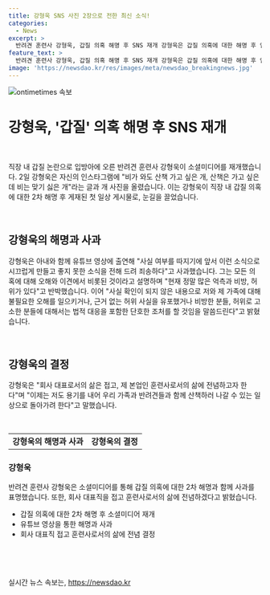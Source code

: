 ```yaml
---
title: 강형욱 SNS 사진 2장으로 전한 최신 소식!
categories:
  - News
excerpt: >
  반려견 훈련사 강형욱, 갑질 의혹 해명 후 SNS 재개 강형욱은 갑질 의혹에 대한 해명 후 인스타그램을 통해 개와 함께한 사진과 글을 올리며 SNS 재개했다. 이로써 논란에 대한 2차 해명 후 첫 일상 게시물로 주목받고 있다. 강형욱은 의혹에 대한 오해와 이견을 밝히고, 법적 대응을 예고하며 회사 대표로서의 삶을 접고 훈련사로서의 삶에 집중할 것을 밝히며 사과했다. 이에 사회적 관심이 쏠리는 상황에서의 강형욱의 행보가 이목을 끈다.
feature_text: >
  반려견 훈련사 강형욱, 갑질 의혹 해명 후 SNS 재개 강형욱은 갑질 의혹에 대한 해명 후 인스타그램을 통해 개와 함께한 사진과 글을 올리며 SNS 재개했다. 이로써 논란에 대한 2차 해명 후 첫 일상 게시물로 주목받고 있다. 강형욱은 의혹에 대한 오해와 이견을 밝히고, 법적 대응을 예고하며 회사 대표로서의 삶을 접고 훈련사로서의 삶에 집중할 것을 밝히며 사과했다. 이에 사회적 관심이 쏠리는 상황에서의 강형욱의 행보가 이목을 끈다.
image: 'https://newsdao.kr/res/images/meta/newsdao_breakingnews.jpg'
---
```


<p><img src="https://newsdao.kr/res/images/meta/newsdao_breakingnews.jpg" alt="ontimetimes 속보" /></p>

<h1 data-ke-size="size26"><b>강형욱, '갑질' 의혹 해명 후 SNS 재개</b></h1>

<p data-ke-size="size16">&nbsp;</p>

<p data-ke-size="size16">직장 내 갑질 논란으로 입방아에 오른 반려견 훈련사 강형욱이 소셜미디어를 재개했습니다. 2일 강형욱은 자신의 인스타그램에 "비가 와도 산책 가고 싶은 개, 산책은 가고 싶은데 비는 맞기 싫은 개"라는 글과 개 사진을 올렸습니다. 이는 강형욱이 직장 내 갑질 의혹에 대한 2차 해명 후 게재된 첫 일상 게시물로, 눈길을 끌었습니다.</p>

<p data-ke-size="size16">&nbsp;</p>

<h2 data-ke-size="size24"><b>강형욱의 해명과 사과</b></h2>

<p data-ke-size="size16">강형욱은 아내와 함께 유튜브 영상에 출연해 "사실 여부를 따지기에 앞서 이런 소식으로 시끄럽게 만들고 좋지 못한 소식을 전해 드려 죄송하다"고 사과했습니다. 그는 모든 의혹에 대해 오해와 이견에서 비롯된 것이라고 설명하며 "현재 정말 많은 억측과 비방, 허위가 있다"고 반박했습니다. 이어 "사실 확인이 되지 않은 내용으로 저와 제 가족에 대해 불필요한 오해를 일으키거나, 근거 없는 허위 사실을 유포했거나 비방한 분들, 허위로 고소한 분들에 대해서는 법적 대응을 포함한 단호한 조처를 할 것임을 말씀드린다"고 밝혔습니다.</p>

<p data-ke-size="size16">&nbsp;</p>

<h2 data-ke-size="size24"><b>강형욱의 결정</b></h2>

<p data-ke-size="size16">강형욱은 "회사 대표로서의 삶은 접고, 제 본업인 훈련사로서의 삶에 전념하고자 한다"며 "이제는 저도 용기를 내어 우리 가족과 반려견들과 함께 산책하러 나갈 수 있는 일상으로 돌아가려 한다"고 말했습니다.</p>

<p data-ke-size="size16">&nbsp;</p>

<table>
    <tbody>
        <tr>
            <td style="text-align: center; height: 17px;"><b>강형욱의 해명과 사과</b></td>
            <td style="text-align: center; height: 17px;"><b>강형욱의 결정</b></td>
        </tr>
    </tbody>
</table>

<h3 data-ke-size="size22"><b>강형욱</b></h3>

<p data-ke-size="size16">반려견 훈련사 강형욱은 소셜미디어를 통해 갑질 의혹에 대한 2차 해명과 함께 사과를 표명했습니다. 또한, 회사 대표직을 접고 훈련사로서의 삶에 전념하겠다고 밝혔습니다.</p>

<ul>
    <li>갑질 의혹에 대한 2차 해명 후 소셜미디어 재개</li>
    <li>유튜브 영상을 통한 해명과 사과</li>
    <li>회사 대표직 접고 훈련사로서의 삶에 전념 결정</li>
</ul>

<p data-ke-size="size16">&nbsp;</p>

<p data-ke-size="size16">&nbsp;</p>
실시간 뉴스 속보는, <a href="https://newsdao.kr" rel="dofollow">https://newsdao.kr</a>


